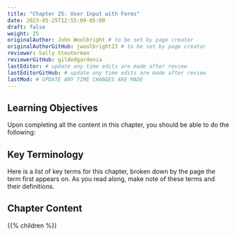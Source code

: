 ```yaml
---
title: "Chapter 25: User Input with Forms"
date: 2023-05-25T12:55:09-05:00
draft: false
weight: 25
originalAuthor: John Woolbright # to be set by page creator
originalAuthorGitHub: jwoolbright23 # to be set by page creator
reviewer: Sally Steuterman 
reviewerGitHub: gildedgardenia 
lastEditor: # update any time edits are made after review
lastEditorGitHub: # update any time edits are made after review
lastMod: # UPDATE ANY TIME CHANGES ARE MADE
---
```


## Learning Objectives

Upon completing all the content in this chapter, you should be able to do the following:

## Key Terminology

Here is a list of key terms for this chapter, broken down by the page the term first appears on. As you read along, make note of these terms and their definitions.

## Chapter Content

{{% children %}}